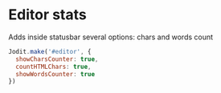 # Editor stats

Adds inside statusbar several options: chars and words count

```js
Jodit.make('#editor', {
  showCharsCounter: true,
  countHTMLChars: true,
  showWordsCounter: true
})
```
